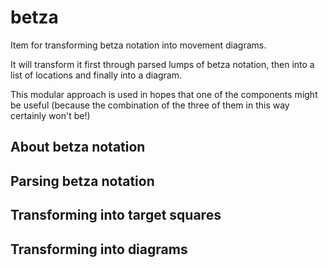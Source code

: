 betza
=====

Item for transforming betza notation into movement diagrams.

It will transform it first through parsed lumps of betza notation,
then into a list of locations
and finally into a diagram.

This modular approach is used in hopes that one of the components might be useful
(because the combination of the three of them in this way certainly won't be!)

About betza notation
--------------------

Parsing betza notation
----------------------

Transforming into target squares
--------------------------------

Transforming into diagrams
--------------------------